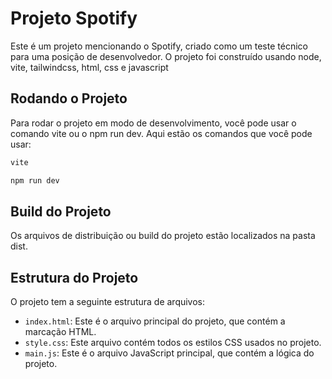 # Projeto Spotify

Este é um projeto mencionando o Spotify, criado como um teste técnico para uma posição de desenvolvedor. O projeto foi construído usando node, vite, tailwindcss, html, css e javascript

## Rodando o Projeto

Para rodar o projeto em modo de desenvolvimento, você pode usar o comando vite ou o npm run dev.
Aqui estão os comandos que você pode usar:

```bash
vite
```
```bash
npm run dev
```

## Build do Projeto

Os arquivos de distribuição ou build do projeto estão localizados na pasta dist.

## Estrutura do Projeto
O projeto tem a seguinte estrutura de arquivos:  
* `index.html`: Este é o arquivo principal do projeto, que contém a marcação HTML.
* `style.css`: Este arquivo contém todos os estilos CSS usados no projeto.
* `main.js`: Este é o arquivo JavaScript principal, que contém a lógica do projeto.